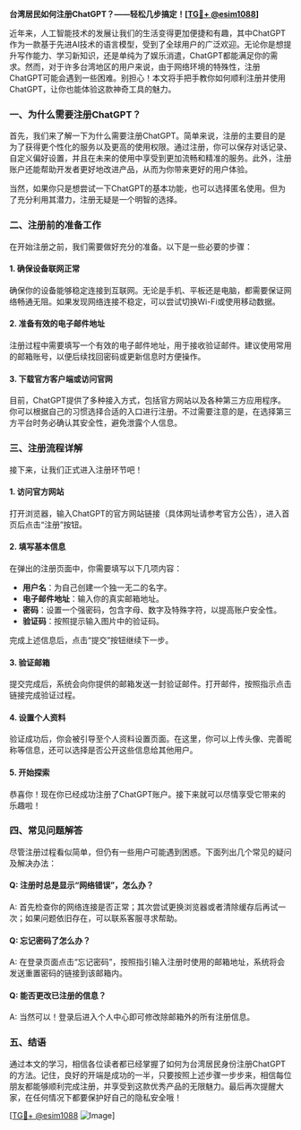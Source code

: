 **台湾居民如何注册ChatGPT？——轻松几步搞定！[[TG💪+ @esim1088](https://t.me/s/esim1088)]**

近年来，人工智能技术的发展让我们的生活变得更加便捷和有趣，其中ChatGPT作为一款基于先进AI技术的语言模型，受到了全球用户的广泛欢迎。无论你是想提升写作能力、学习新知识，还是单纯为了娱乐消遣，ChatGPT都能满足你的需求。然而，对于许多台湾地区的用户来说，由于网络环境的特殊性，注册ChatGPT可能会遇到一些困难。别担心！本文将手把手教你如何顺利注册并使用ChatGPT，让你也能体验这款神奇工具的魅力。

### 一、为什么需要注册ChatGPT？

首先，我们来了解一下为什么需要注册ChatGPT。简单来说，注册的主要目的是为了获得更个性化的服务以及更高的使用权限。通过注册，你可以保存对话记录、自定义偏好设置，并且在未来的使用中享受到更加流畅和精准的服务。此外，注册账户还能帮助开发者更好地改进产品，从而为你带来更好的用户体验。

当然，如果你只是想尝试一下ChatGPT的基本功能，也可以选择匿名使用。但为了充分利用其潜力，注册无疑是一个明智的选择。

### 二、注册前的准备工作

在开始注册之前，我们需要做好充分的准备。以下是一些必要的步骤：

#### 1. 确保设备联网正常
确保你的设备能够稳定连接到互联网。无论是手机、平板还是电脑，都需要保证网络畅通无阻。如果发现网络连接不稳定，可以尝试切换Wi-Fi或使用移动数据。

#### 2. 准备有效的电子邮件地址
注册过程中需要填写一个有效的电子邮件地址，用于接收验证邮件。建议使用常用的邮箱账号，以便后续找回密码或更新信息时方便操作。

#### 3. 下载官方客户端或访问官网
目前，ChatGPT提供了多种接入方式，包括官方网站以及各种第三方应用程序。你可以根据自己的习惯选择合适的入口进行注册。不过需要注意的是，在选择第三方平台时务必确认其安全性，避免泄露个人信息。

### 三、注册流程详解

接下来，让我们正式进入注册环节吧！

#### 1. 访问官方网站
打开浏览器，输入ChatGPT的官方网站链接（具体网址请参考官方公告），进入首页后点击“注册”按钮。

#### 2. 填写基本信息
在弹出的注册页面中，你需要填写以下几项内容：
- **用户名**：为自己创建一个独一无二的名字。
- **电子邮件地址**：输入你的真实邮箱地址。
- **密码**：设置一个强密码，包含字母、数字及特殊字符，以提高账户安全性。
- **验证码**：按照提示输入图片中的验证码。

完成上述信息后，点击“提交”按钮继续下一步。

#### 3. 验证邮箱
提交完成后，系统会向你提供的邮箱发送一封验证邮件。打开邮件，按照指示点击链接完成验证过程。

#### 4. 设置个人资料
验证成功后，你会被引导至个人资料设置页面。在这里，你可以上传头像、完善昵称等信息，还可以选择是否公开这些信息给其他用户。

#### 5. 开始探索
恭喜你！现在你已经成功注册了ChatGPT账户。接下来就可以尽情享受它带来的乐趣啦！

### 四、常见问题解答

尽管注册过程看似简单，但仍有一些用户可能遇到困惑。下面列出几个常见的疑问及解决办法：

#### Q: 注册时总是显示“网络错误”，怎么办？
A: 首先检查你的网络连接是否正常；其次尝试更换浏览器或者清除缓存后再试一次；如果问题依旧存在，可以联系客服寻求帮助。

#### Q: 忘记密码了怎么办？
A: 在登录页面点击“忘记密码”，按照指引输入注册时使用的邮箱地址，系统将会发送重置密码的链接到该邮箱内。

#### Q: 能否更改已注册的信息？
A: 当然可以！登录后进入个人中心即可修改除邮箱外的所有注册信息。

### 五、结语

通过本文的学习，相信各位读者都已经掌握了如何为台湾居民身份注册ChatGPT的方法。记住，良好的开端是成功的一半，只要按照上述步骤一步步来，相信每位朋友都能够顺利完成注册，并享受到这款优秀产品的无限魅力。最后再次提醒大家，在任何情况下都要保护好自己的隐私安全哦！

[[TG💪+ @esim1088](https://t.me/s/esim1088) ![Image](https://i.postimg.cc/4NQfJmqS/Snipaste-2025-05-13-00-14-12.png)]